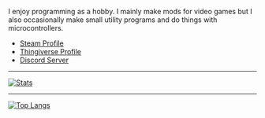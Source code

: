 I enjoy programming as a hobby. I mainly make mods for video games but I also occasionally make small utility programs and do things with microcontrollers.

- [Steam Profile](https://steamcommunity.com/profiles/76561198136556075)
- [Thingiverse Profile](https://www.thingiverse.com/lambdagaming/designs)
- [Discord Server](https://discord.gg/9RGdUS2)

---
[![Stats](https://github-readme-stats-lambdagaming.vercel.app/api?username=lambdagaming&show_icons=true&title_color=ff5900&text_color=ffffff&icon_color=ffffff&border_color=ffffff&bg_color=000011&count_private=true&include_all_commits=true&hide=prs,contribs)](https://github.com/LambdaGaming)

---

[![Top Langs](https://github-readme-stats-lambdagaming.vercel.app/api/top-langs/?username=lambdagaming&layout=compact&title_color=ff5900&text_color=ffffff&icon_color=ffffff&border_color=ffffff&bg_color=000011&langs_count=6&hide=html,css)](https://github.com/LambdaGaming)
